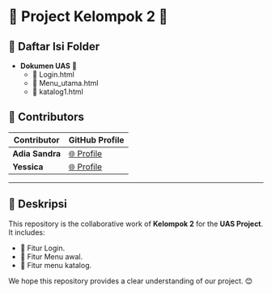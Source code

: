 # 🌟 Project Kelompok 2 🌟

## 📂 Daftar Isi Folder
- **Dokumen UAS** 📄
  - 📘 Login.html
  - 📙 Menu_utama.html
  - 📗 katalog1.html
  

## 🤝 Contributors
| Contributor       | GitHub Profile                                  |
|-------------------|------------------------------------------------|
| **Adia Sandra**  | [🌐 Profile](https://github.com/sandraalmeera) |
| **Yessica**      | [🌐 Profile](https://github.com/yesicafapa)    |

---

## 📝 Deskripsi
This repository is the collaborative work of **Kelompok 2** for the **UAS Project**. It includes:
- 📌 Fitur Login.
- 📌 Fitur Menu awal.
- 📌 Fitur menu katalog.

We hope this repository provides a clear understanding of our project. 😊
